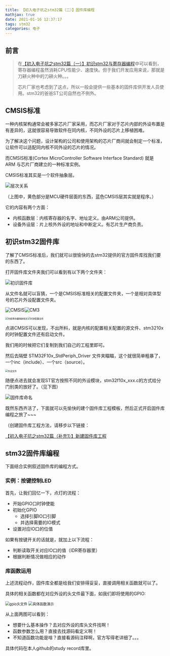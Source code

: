 ```yaml
---
title: 【初入电子坑之stm32篇（二）】固件库编程
mathjax: true
date: 2021-01-16 12:37:17
tags: stm32
categories: 电子
---
```


## 前言

> 在[【初入电子坑之stm32篇（一）】初识stm32与寄存器编程](https://zhuanlan.zhihu.com/p/344913189)中可以看到，寄存器编程虽然消耗CPU性能少、速度快。但于我们开发应用来说，那就是刀耕火种中的刀耕火种。。。
>
> 芯片厂家也考虑到了这点，所以一般会提供一些基本的固件库供开发人员使用。stm32的爸爸ST公司自然也不例外。

<!--more-->

## CMSIS标准

一种内核架构通常会被多家芯片厂家采用，而芯片厂家对于芯片内部的外设布置是有差异的，这就很容易导致软件在同内核，不同外设的芯片上移植困难。

为了解决这个问题，设计架构的公司和使用架构的芯片厂商间就会制定一个标准，让软件可以适配同内核不同外设的芯片的情况。

而CMSIS标准(Cortex MicroController Software Interface Standard) 就是 ARM 与芯片厂商建立的一种标准实例。

CMSIS标准其实是一个软件抽象层。

![层次关系](https://photos-1302100213.cos.ap-guangzhou.myqcloud.com/imgs/Blog/%E5%B1%82%E6%AC%A1%E5%85%B3%E7%B3%BB.png)

（上图中，黄色部分是MCU硬件层面的东西，蓝色CMSIS层其实就是程序。）

它的内容有两个方面：

-	内核函数层：内核寄存器的名字、地址定义。由ARM公司提供。
-	设备外设层：片上核外外设的地址和中断定义。有芯片生产商负责。

## 初识stm32固件库

了解了CMSIS标准后，我们就可以很愉快的去stm32提供的官方固件库找我们要的东西了。

打开固件库文件夹我们可以看到有以下两个文件夹：

![初识固件库](https://photos-1302100213.cos.ap-guangzhou.myqcloud.com/imgs/Blog/%E5%88%9D%E8%AF%86%E5%9B%BA%E4%BB%B6%E5%BA%93.png)

从文件名就可以盲猜，一个是CMSIS标准相关的配置文件夹，一个是相对具体型号的芯片外设配置文件夹。

![CMSIS](https://photos-1302100213.cos.ap-guangzhou.myqcloud.com/imgs/Blog/CMSIS.png)![CM3](https://photos-1302100213.cos.ap-guangzhou.myqcloud.com/imgs/Blog/CM3.png)

<img src="https://photos-1302100213.cos.ap-guangzhou.myqcloud.com/imgs/Blog/%E5%86%85%E6%A0%B8%E5%AF%84%E5%AD%98%E5%99%A8%E6%98%A0%E5%B0%84%E7%9B%B8%E5%85%B3.png" alt="内核寄存器映射相关" style="zoom:50%;" /><img src="https://photos-1302100213.cos.ap-guangzhou.myqcloud.com/imgs/Blog/%E6%97%B6%E9%92%9F%E9%85%8D%E7%BD%AE%E6%96%87%E4%BB%B6.png" alt="时钟配置文件" style="zoom:50%;" />

点进CMSIS可以发现，不出所料，就是内核的配置相关配置的源文件、stm3210x的时钟配置文件还有启动文件。

我们用的时候把它们复制到我们自己的工程里即可。

然后去隔壁 STM32F10x_StdPeriph_Driver 文件夹瞄瞄，这个就很简单粗暴了，一个inc（include）、一个src（source）。

<img src="https://photos-1302100213.cos.ap-guangzhou.myqcloud.com/imgs/Blog/%E5%A4%96%E8%AE%BE%E6%96%87%E4%BB%B6.png" alt="外设文件" style="zoom:50%;" />

随便点进去就会发现ST官方按照不同的外设模块，stm32f10x_xxx.c的方式给分门别类的放好了。（见下图）

![固件库命名](https://photos-1302100213.cos.ap-guangzhou.myqcloud.com/imgs/Blog/%E5%9B%BA%E4%BB%B6%E5%BA%93%E5%91%BD%E5%90%8D.png)

既然东西齐活了，下面就可以先愉快的建个固件库工程模板，然后正式开启固件库编程之旅了~~~

（创建固件库工程方法，请移步以下链接：

[【初入电子坑之stm32篇（补充1）】新建固件库工程](https://zhuanlan.zhihu.com/p/367054113)

## stm32固件库编程

下面结合实例叙述固件库的编程方式。

### 实例：按键控制LED

首先，让我们回忆一下，点灯的流程：

- 开始GPIO口时钟使能
- 初始化GPIO
  - 选择引脚IO口引脚
  - 并选择需要的IO模式
- 设置对应IO口的位值

如果有按键开关的话就是，就加上以下流程：

- 判断读取开关对应IO口的值（IDR寄存器里）
- 根据判断情况做相应的动作

### 库函数运用

上述流程动作，固件库全都是给我们安排得妥妥，直接调用相关函数就可以了。

具体的相关函数都在对应外设的头文件最下面，如我们即将使用的GPIO:

<img src="https://photos-1302100213.cos.ap-guangzhou.myqcloud.com/imgs/Blog/gpio%E5%A4%B4%E6%96%87%E4%BB%B6.png" alt="gpio头文件" style="zoom:80%;" />

<img src="https://photos-1302100213.cos.ap-guangzhou.myqcloud.com/imgs/Blog/%E5%85%B7%E4%BD%93%E5%87%BD%E6%95%B0%E6%BC%94%E7%A4%BA.png" alt="具体函数演示" style="zoom:80%;" />

从上面两图可以看到：

- 想要什么基本操作？去对应外设的库头文件找啊！
- 函数参数怎么用？直接去找源码看定义啊！
- 不知道函数功能是啥？直接看源码注释啊，官方写得老详细了。。。

具体代码在本人github的study record库里。